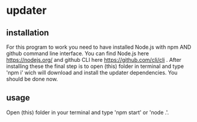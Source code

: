 # updater

## installation 
For this program to work you need to have installed Node.js with npm AND github command line interface.
You can find Node.js here https://nodejs.org/ and github CLI here https://github.com/cli/cli .
After installing these the final step is to open (this) folder in terminal and type 'npm i' wich will download and install the updater dependencies.
You should be done now.

## usage
Open (this) folder in your terminal and type 'npm start' or 'node .'.